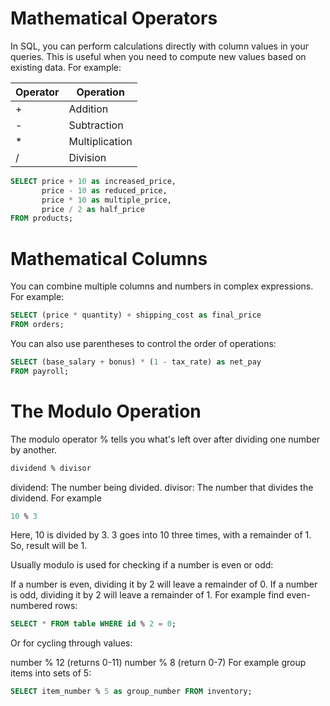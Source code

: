 # Mathematical Operators


In SQL, you can perform calculations directly with column values in your queries. This is useful when you need to compute new values based on existing data. For example:

| Operator | Operation     |
|----------|---------------|
| +        | Addition      |
| -        | Subtraction   |
| *        | Multiplication|
| /        | Division      |
```sql
SELECT price + 10 as increased_price,
       price - 10 as reduced_price,
       price * 10 as multiple_price,
       price / 2 as half_price
FROM products;
```

# Mathematical Columns


You can combine multiple columns and numbers in complex expressions. For example:
```sql
SELECT (price * quantity) + shipping_cost as final_price
FROM orders;
```
You can also use parentheses to control the order of operations:
```sql
SELECT (base_salary + bonus) * (1 - tax_rate) as net_pay
FROM payroll;
```

# The Modulo Operation


The modulo operator % tells you what's left over after dividing one number by another.
```sql
dividend % divisor
```
dividend: The number being divided.
divisor: The number that divides the dividend.
For example
```sql
10 % 3
```
Here, 10 is divided by 3. 3 goes into 10 three times, with a remainder of 1. So, result will be 1.

Usually modulo is used for checking if a number is even or odd:

If a number is even, dividing it by 2 will leave a remainder of 0.
If a number is odd, dividing it by 2 will leave a remainder of 1.
For example find even-numbered rows:
```sql
SELECT * FROM table WHERE id % 2 = 0;
```
Or for cycling through values:

number % 12 (returns 0-11)
number % 8 (return 0-7)
For example group items into sets of 5:
```sql
SELECT item_number % 5 as group_number FROM inventory;
```
